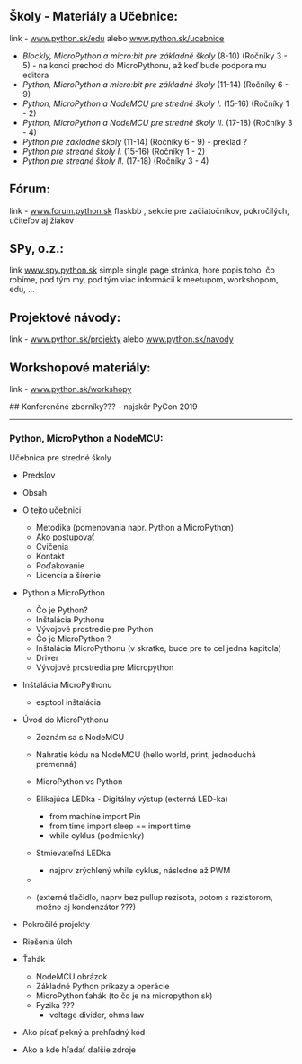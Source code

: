 ## Školy - Materiály a Učebnice:
link - www.python.sk/edu alebo www.python.sk/ucebnice
*  *Blockly, MicroPython a micro:bit pre základné školy* (8-10) (Ročníky 3 - 5) - na konci prechod do MicroPythonu, až keď bude podpora mu editora
*  *Python, MicroPython a micro:bit pre základné školy* (11-14) (Ročníky 6 - 9)
*  *Python, MicroPython a NodeMCU pre stredné školy I.* (15-16) (Ročníky 1 - 2)
*  *Python, MicroPython a NodeMCU pre stredné školy II.* (17-18) (Ročníky 3 - 4)
*  *Python pre základné školy* (11-14) (Ročníky 6 - 9) - preklad ?
*  *Python pre stredné školy I.* (15-16) (Ročníky 1 - 2)
*  *Python pre stredné školy II.* (17-18) (Ročníky 3 - 4)

## Fórum:
link - www.forum.python.sk
flaskbb , sekcie pre začiatočníkov, pokročilých, učiteľov aj žiakov

## SPy, o.z.:
link www.spy.python.sk
simple single page stránka, hore popis toho, čo robíme, pod tým my, pod tým viac informácií k meetupom, workshopom, edu, ...

## Projektové návody:
link - www.python.sk/projekty alebo www.python.sk/navody

## Workshopové materiály:
link - www.python.sk/workshopy

~~## Konferenčné zborníky???~~ - najskôr PyCon 2019





---------------------------------------


### Python, MicroPython a NodeMCU:
Učebnica pre stredné školy

* Predslov
* Obsah
* O tejto učebnici
  * Metodika (pomenovania napr. Python a MicroPython)
  * Ako postupovať
  * Cvičenia
  * Kontakt
  * Poďakovanie
  * Licencia a šírenie
* Python a MicroPython
  * Čo je Python?
  * Inštalácia Pythonu
  * Vývojové prostredie pre Python
  * Čo je MicroPython ?
  * Inštalácia MicroPythonu (v skratke, bude pre to cel jedna kapitola)
  * Driver
  * Vývojové prostredia pre Micropython
* Inštalácia MicroPythonu
  * esptool inštalácia
* Úvod do MicroPythonu
  * Zoznám sa s NodeMCU
  * Nahratie kódu na NodeMCU (hello world, print, jednoduchá premenná)
  * MicroPython vs Python
  * Blikajúca LEDka - Digitálny výstup (externá LED-ka)
    * from machine import Pin
    * from time import sleep == import time
    * while cyklus (podmienky)
  * Stmievateľná LEDka
    * najprv zrýchlený while cyklus, následne až PWM
  * 
  
  *  (externé tlačidlo, naprv bez pullup rezisota, potom s rezistorom, možno aj kondenzátor ???)




* Pokročilé projekty
* Riešenia úloh
* Ťahák
  * NodeMCU obrázok
  * Základné Python príkazy a operácie
  * MicroPython ťahák (to čo je na micropython.sk)
  * Fyzika ???
    * voltage divider, ohms law
* Ako písať pekný a prehľadný kód
* Ako a kde hľadať ďalšie zdroje
